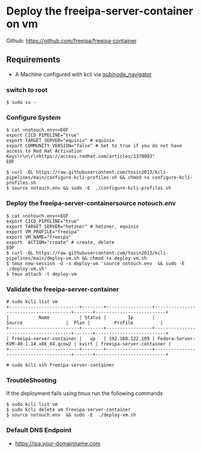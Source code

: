 # Deploy the freeipa-server-container on vm

Github: https://github.com/freeipa/freeipa-container

## Requirements
* A Machine configured with kcli via [qubinode_navigator](https://github.com/tosin2013/qubinode_navigator)

### switch to root
```
$ sudo su - 
```

### Configure System 
```
$ cat >notouch.env<<EOF
export CICD_PIPELINE="true" 
export TARGET_SERVER="equinix" # equinix
export COMMUNITY_VERSION="false" # Set to true if you do not have access to Red Hat Activation Keys\r\n\r\nhttps://access.redhat.com/articles/1378093"
EOF

$ curl -OL https://raw.githubusercontent.com/tosin2013/kcli-pipelines/main/configure-kcli-profiles.sh && chmod +x configure-kcli-profiles.sh
$ source notouch.env && sudo -E  ./configure-kcli-profiles.sh 
```

### Deploy the freeipa-server-containersource notouch.env 
```
$ cat >notouch.env<<EOF
export CICD_PIPELINE="true" 
export TARGET_SERVER="hetzner" # hetzner, equinix
export VM_PROFILE="freeipa"
export VM_NAME="freeipa"
export  ACTION="create" # create, delete
EOF
$ curl -OL https://raw.githubusercontent.com/tosin2013/kcli-pipelines/main/deploy-vm.sh && chmod +x deploy-vm.sh
$ tmux new-session -d -s deploy-vm 'source notouch.env  && sudo -E  ./deploy-vm.sh'
$ tmux attach -t deploy-vm
```

### Validate the freeipa-server-container
```
# sudo kcli list vm 
+--------------------------+--------+-----------------+---------------------------------------+-------+--------------------------+
|           Name           | Status |        Ip       |                 Source                |  Plan |         Profile          |
+--------------------------+--------+-----------------+---------------------------------------+-------+--------------------------+
| freeipa-server-container |   up   | 192.168.122.109 | Fedora-Server-KVM-40-1.14.x86_64.qcow2 | kvirt | freeipa-server-container |
+--------------------------+--------+-----------------+---------------------------------------+-------+--------------------------+

# sudo kcli ssh freeipa-server-container
```

### TroubleShooting
If the deployment fails using tmux run the following commands
```
$ sudo kcli list vm
$ sudo kcli delete vm freeipa-server-container
$ source notouch.env  && sudo -E  ./deploy-vm.sh
```
### Default DNS Endpoint
* https://ipa.your-domainname.com